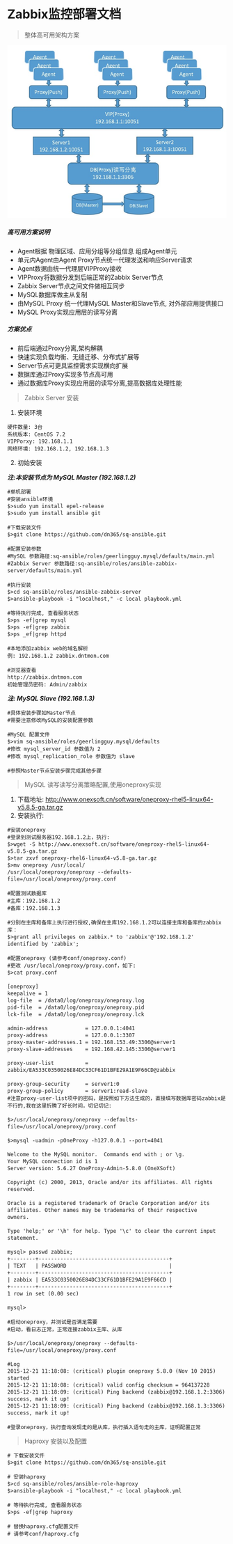 Zabbix监控部署文档
==

> 整体高可用架构方案

![Zabbix架构图](./img/Zabbix.jpeg)

##### 高可用方案说明

  -	Agent根据 物理区域、应用分组等分组信息 组成Agent单元
  -	单元内Agent由Agent Proxy节点统一代理发送和响应Server请求
  -	Agent数据由统一代理层VIPProxy接收
  -	VIPProxy将数据分发到后端正常的Zabbix Server节点
  -	Zabbix Server节点之间文件做相互同步
  -	MySQL数据库做主从复制
  -	由MySQL Proxy 统一代理MySQL Master和Slave节点, 对外部应用提供接口
  -	MySQL Proxy实现应用层的读写分离

##### 方案优点
  + 前后端通过Proxy分离,架构解耦
  + 快速实现负载均衡、无缝迁移、分布式扩展等
  + Server节点可更具监控需求实现横向扩展
  + 数据库通过Proxy实现多节点高可用
  + 通过数据库Proxy实现应用层的读写分离,提高数据库处理性能

> Zabbix Server 安装

1.  安装环境

  ```
  硬件数量: 3台
  系统版本: CentOS 7.2
  VIPPorxy: 192.168.1.1
  网络环境: 192.168.1.2, 192.168.1.3
  ```
2.  初始安装

  ***注:本安装节点为 MySQL Master (192.168.1.2)***
  ```
  #单机部署
  #安装ansible环境
  $>sudo yum install epel-release
  $>sudo yum install ansible git

  #下载安装文件
  $>git clone https://github.com/dn365/sq-ansible.git

  #配置安装参数
  #MySQL 参数路径:sq-ansible/roles/geerlingguy.mysql/defaults/main.yml
  #Zabbix Server 参数路径:sq-ansible/roles/ansible-zabbix-server/defaults/main.yml

  #执行安装
  $>cd sq-ansible/roles/ansible-zabbix-server
  $>ansible-playbook -i "localhost," -c local playbook.yml

  #等待执行完成, 查看服务状态
  $>ps -ef|grep mysql
  $>ps -ef|grep zabbix
  $>ps _ef|grep httpd

  #本地添加zabbix web的域名解析
  例: 192.168.1.2 zabbix.dntmon.com

  #浏览器查看
  http://zabbix.dntmon.com
  初始管理员密码: Admin/zabbix
  ```

  ***注: MySQL Slave (192.168.1.3)***
  ```
  #具体安装步骤如Master节点
  #需要注意修改MySQL的安装配置参数

  #MySQL 配置文件
  $>vim sq-ansible/roles/geerlingguy.mysql/defaults
  #修改 mysql_server_id 参数值为 2
  #修改 mysql_replication_role 参数值为 slave

  #参照Master节点安装步骤完成其他步骤
  ```
>  MySQL 读写读写分离策略配置,使用oneproxy实现

  1.  下载地址:
      http://www.onexsoft.cn/software/oneproxy-rhel5-linux64-v5.8.5-ga.tar.gz
  2.  安装执行:

  ```
  #安装oneproxy
  #登录到测试服务器192.168.1.2上，执行:
  $>wget -S http://www.onexsoft.cn/software/oneproxy-rhel5-linux64-v5.8.5-ga.tar.gz
  $>tar zxvf oneproxy-rhel6-linux64-v5.8-ga.tar.gz
  $>mv oneproxy /usr/local/
  /usr/local/oneproxy/oneproxy --defaults-file=/usr/local/oneproxy/proxy.conf

  #配置测试数据库
  #主库：192.168.1.2
  #备库：192.168.1.3

  #分别在主库和备库上执行进行授权,确保在主库192.168.1.2可以连接主库和备库的zabbix库：
  $>grant all privileges on zabbix.* to 'zabbix'@'192.168.1.2' identified by 'zabbix';

  #配置oneproxy (请参考conf/oneproxy.conf)
  #更改 /usr/local/oneproxy/proxy.conf，如下:
  $>cat proxy.conf

  [oneproxy]
  keepalive = 1
  log-file  = /data0/log/oneproxy/oneproxy.log
  pid-file  = /data0/log/oneproxy/oneproxy.pid
  lck-file  = /data0/log/oneproxy/oneproxy.lck

  admin-address            = 127.0.0.1:4041
  proxy-address            = 127.0.0.1:3307
  proxy-master-addresses.1 = 192.168.153.49:3306@server1
  proxy-slave-addresses    = 192.168.42.145:3306@server1

  proxy-user-list          = zabbix/EA533C0350026E84DC33CF61D1BFE29A1E9F66CD@zabbix

  proxy-group-security     = server1:0
  proxy-group-policy       = server1:read-slave
  #注意proxy-user-list项中的密码，是按照如下方法生成的，直接填写数据库密码zabbix是不行的,我在这里折腾了好长时间，切记切记:

  $>/usr/local/oneproxy/oneproxy --defaults-file=/usr/local/oneproxy/proxy.conf

  $>mysql -uadmin -pOneProxy -h127.0.0.1 --port=4041

  Welcome to the MySQL monitor.  Commands end with ; or \g.
  Your MySQL connection id is 1
  Server version: 5.6.27 OneProxy-Admin-5.8.0 (OneXSoft)

  Copyright (c) 2000, 2013, Oracle and/or its affiliates. All rights reserved.

  Oracle is a registered trademark of Oracle Corporation and/or its
  affiliates. Other names may be trademarks of their respective
  owners.

  Type 'help;' or '\h' for help. Type '\c' to clear the current input statement.

  mysql> passwd zabbix;
  +--------+------------------------------------------+
  | TEXT   | PASSWORD                                 |
  +--------+------------------------------------------+
  | zabbix | EA533C0350026E84DC33CF61D1BFE29A1E9F66CD |
  +--------+------------------------------------------+
  1 row in set (0.00 sec)

  mysql>

  #启动oneproxy，并测试是否满足需要
  #启动，看日志正常，正常连接zabbix主库、从库

  $>/usr/local/oneproxy/oneproxy --defaults-file=/usr/local/oneproxy/proxy.conf

  #Log
  2015-12-21 11:18:08: (critical) plugin oneproxy 5.8.0 (Nov 10 2015) started
  2015-12-21 11:18:08: (critical) valid config checksum = 964137228
  2015-12-21 11:18:09: (critical) Ping backend (zabbix@192.168.1.2:3306) success, mark it up!
  2015-12-21 11:18:09: (critical) Ping backend (zabbix@192.168.1.3:3306) success, mark it up!

  #登录oneproxy，执行查询发现走的是从库，执行插入语句走的主库，证明配置正常
  ```
> Haproxy 安装以及配置

  ```
  # 下载安装文件
  $>git clone https://github.com/dn365/sq-ansible.git

  # 安装haproxy
  $>cd sq-ansible/roles/ansible-role-haproxy
  $>ansible-playbook -i "localhost," -c local playbook.yml

  # 等待执行完成, 查看服务状态
  $>ps -ef|grep haproxy

  # 替换haproxy.cfg配置文件
  # 请参考conf/haproxy.cfg
  ```
